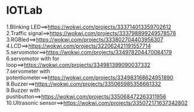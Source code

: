 # IOTLab


1.Blinking LED==>https://wokwi.com/projects/333714013359702612<br>
2.Traffic signal==>https://wokwi.com/projects/333798899249578578<br>
3.RGBled==>https://wokwi.com/projects/333802704403956307<br>
4.LCD==>https://wokwi.com/projects/322062421191557714<br>
5.servomotor==>https://wokwi.com/projects/334978204470084179<br>
6.servomotor with for loop==>https://wokwi.com/projects/334981399090037332<br>
7.servometer with potentiometer==>https://wokwi.com/projects/334983168624951890<br>
8.Buzzer==>https://wokwi.com/projects/335065985356661332<br>
9.Buzzer with pushbutton==>https://wokwi.com/projects/335068472263311956<br>
10.Ultrasonic sensor==>https://wokwi.com/projects/335072171637342802
